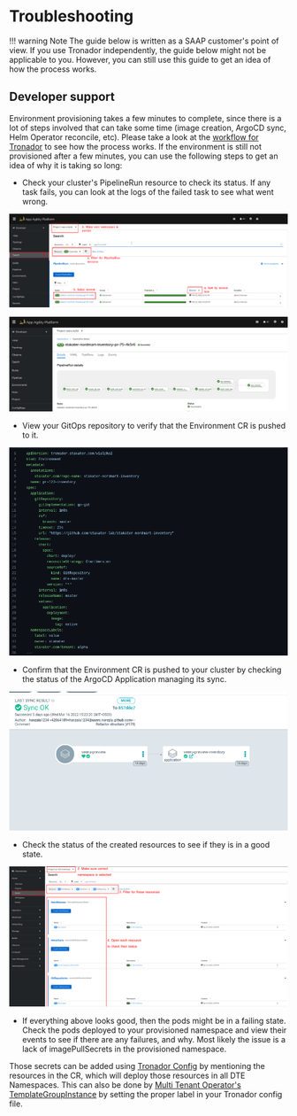 # Troubleshooting

!!! warning Note
    The guide below is written as a SAAP customer's point of view. If you use Tronador independently, the guide below might not be applicable to you. However, you can still use this guide to get an idea of how the process works.

## Developer support

Environment provisioning takes a few minutes to complete, since there is a lot of steps involved that can take some time (image creation, ArgoCD sync, Helm Operator reconcile, etc). Please take a look at the [workflow for Tronador](./workflow.md) to see how the process works. If the environment is still not provisioned after a few minutes, you can use the following steps to get an idea of why it is taking so long:

* Check your cluster's PipelineRun resource to check its status. If any task fails, you can look at the logs of the failed task to see what went wrong.

![Pipeline guide](./images/pipeline-ts.png)

![A successful pipeline run](./images/pipeline-success.png)

* View your GitOps repository to verify that the Environment CR is pushed to it.

![Environment pushed](./images/gitops.png)

* Confirm that the Environment CR is pushed to your cluster by checking the status of the ArgoCD Application managing its sync.

![Relevant ArgoCD Application synced](./images/argocd.png)

* Check the status of the created resources to see if they is in a good state.

![Verify that HR is created](./images/hr-ts.png)

* If everything above looks good, then the pods might be in a failing state. Check the pods deployed to your provisioned namespace and view their events to see if there are any failures, and why. Most likely the issue is a lack of imagePullSecrets in the provisioned namespace.

Those secrets can be added using [Tronador Config](./tronador_config.md) by mentioning the resources in the CR, which will deploy those resources in all DTE Namespaces.
This can also be done by [Multi Tenant Operator's](https://docs.stakater.com/mto/index.html) [TemplateGroupInstance](https://docs.stakater.com/mto/customresources.html#5-templategroupinstance) by setting the proper label in your Tronador config file.
